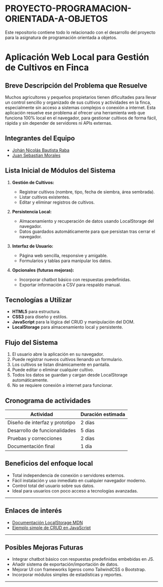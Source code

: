 # PROYECTO-PROGRAMACION-ORIENTADA-A-OBJETOS
Este repositorio contiene todo lo relacionado con el desarrollo del proyecto para la asignatura de programación orientada a objetos.

# Aplicación Web Local para Gestión de Cultivos en Finca

## Breve Descripción del Problema que Resuelve

Muchos agricultores y pequeños propietarios tienen dificultades para llevar un control sencillo y organizado de sus cultivos y actividades en la finca, especialmente sin acceso a sistemas complejos o conexión a internet. Esta aplicación resuelve ese problema al ofrecer una herramienta web que funciona 100% local en el navegador, para gestionar cultivos de forma fácil, rápida y sin depender de servidores ni APIs externas.

## Integrantes del Equipo

- [Johán Nicolás Bautista Raba](https://github.com/NicolasBautista4037)
- [Juan Sebastian Morales](https://github.com/J-SebastianMorales)

## Lista Inicial de Módulos del Sistema

1. **Gestión de Cultivos:**  
   - Registrar cultivos (nombre, tipo, fecha de siembra, área sembrada).  
   - Listar cultivos existentes.  
   - Editar y eliminar registros de cultivos.

2. **Persistencia Local:**  
   - Almacenamiento y recuperación de datos usando LocalStorage del navegador.  
   - Datos guardados automáticamente para que persistan tras cerrar el navegador.

3. **Interfaz de Usuario:**  
   - Página web sencilla, responsive y amigable.  
   - Formularios y tablas para manipular los datos.

4. **Opcionales (futuras mejoras):**  
   - Incorporar chatbot básico con respuestas predefinidas.  
   - Exportar información a CSV para respaldo manual.

## Tecnologías a Utilizar

- **HTML5** para estructura.  
- **CSS3** para diseño y estilos.  
- **JavaScript** para la lógica del CRUD y manipulación del DOM.  
- **LocalStorage** para almacenamiento local y persistente.

## Flujo del Sistema

1. El usuario abre la aplicación en su navegador.  
2. Puede registrar nuevos cultivos llenando un formulario.  
3. Los cultivos se listan dinámicamente en pantalla.  
4. Puede editar o eliminar cualquier cultivo.  
5. Todos los datos se guardan y cargan desde LocalStorage automáticamente.  
6. No se requiere conexión a internet para funcionar.

## Cronograma de actividades

| Actividad                     | Duración estimada |
|------------------------------|-------------------|
| Diseño de interfaz y prototipo| 2 días            |
| Desarrollo de funcionalidades | 5 días            |
| Pruebas y correcciones        | 2 días            |
| Documentación final           | 1 día             |

## Beneficios del enfoque local

- Total independencia de conexión o servidores externos.  
- Fácil instalación y uso inmediato en cualquier navegador moderno.  
- Control total del usuario sobre sus datos.  
- Ideal para usuarios con poco acceso a tecnologías avanzadas.

---

## Enlaces de interés

- [Documentación LocalStorage MDN](https://developer.mozilla.org/es/docs/Web/API/Window/localStorage)  
- [Ejemplo simple de CRUD en JavaScript](https://www.w3schools.com/howto/howto_js_todolist.asp)

---

## Posibles Mejoras Futuras

- Integrar chatbot básico con respuestas predefinidas embebidas en JS.  
- Añadir sistema de exportación/importación de datos.  
- Mejorar UI con frameworks ligeros como TailwindCSS o Bootstrap.  
- Incorporar módulos simples de estadísticas y reportes.

---


